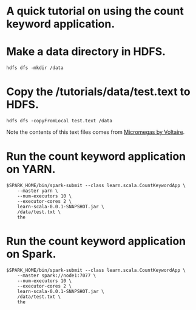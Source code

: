 A quick tutorial on using the count keyword application.
========================================================

# Make a data directory in HDFS.
```
hdfs dfs -mkdir /data
```
# Copy the /tutorials/data/test.text to HDFS.
```
hdfs dfs -copyFromLocal test.text /data
```

Note the contents of this text files comes from
[Micromegas by Voltaire](https://www.gutenberg.org/ebooks/30123).

# Run the count keyword application on YARN.
```
$SPARK_HOME/bin/spark-submit --class learn.scala.CountKeywordApp \
    --master yarn \
    --num-executors 10 \
    --executor-cores 2 \
    learn-scala-0.0.1-SNAPSHOT.jar \
    /data/test.txt \
    the
```
# Run the count keyword application on Spark.
```    
$SPARK_HOME/bin/spark-submit --class learn.scala.CountKeywordApp \
    --master spark://node1:7077 \
    --num-executors 10 \
    --executor-cores 2 \
    learn-scala-0.0.1-SNAPSHOT.jar \
    /data/test.txt \
    the
```
